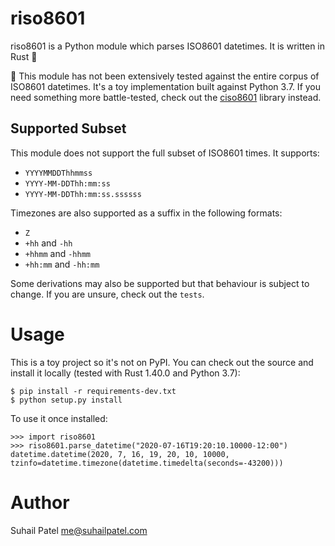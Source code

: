 # riso8601

riso8601 is a Python module which parses ISO8601 datetimes. It is written in Rust 🦀

🚨 This module has not been extensively tested against the entire corpus of ISO8601 datetimes. It's a toy implementation built against Python 3.7. If you need something more battle-tested, check out the [ciso8601](https://pypi.org/project/ciso8601/) library instead. 

## Supported Subset

This module does not support the full subset of ISO8601 times. It supports:
- `YYYYMMDDThhmmss`
- `YYYY-MM-DDThh:mm:ss`
- `YYYY-MM-DDThh:mm:ss.ssssss`

Timezones are also supported as a suffix in the following formats:
- `Z`
- `+hh` and `-hh`
- `+hhmm` and `-hhmm`
- `+hh:mm` and `-hh:mm`

Some derivations may also be supported but that behaviour is subject to change. If you are unsure, check out the `tests`.

# Usage

This is a toy project so it's not on PyPI. You can check out the source and install it locally (tested with Rust 1.40.0 and Python 3.7):
```
$ pip install -r requirements-dev.txt
$ python setup.py install
```

To use it once installed:
```
>>> import riso8601
>>> riso8601.parse_datetime("2020-07-16T19:20:10.10000-12:00")
datetime.datetime(2020, 7, 16, 19, 20, 10, 10000, tzinfo=datetime.timezone(datetime.timedelta(seconds=-43200)))
```

# Author

Suhail Patel <me@suhailpatel.com>
